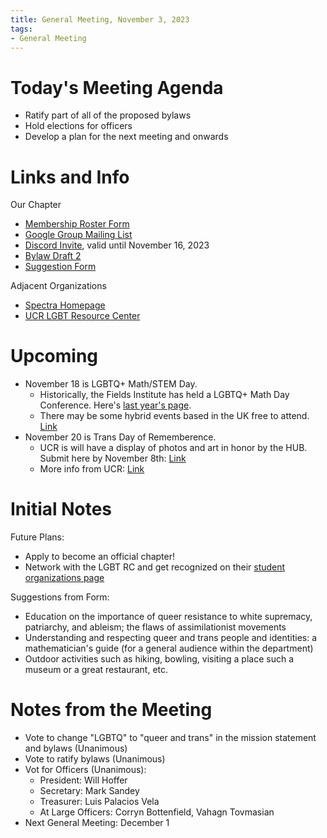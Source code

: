 ```yaml
---
title: General Meeting, November 3, 2023
tags:
- General Meeting
---
```


# Today's Meeting Agenda

- Ratify part of all of the proposed bylaws
- Hold elections for officers
- Develop a plan for the next meeting and onwards


# Links and Info

Our Chapter
- [Membership Roster Form](https://forms.gle/852ZWjqZcMmWixMg9)
- [Google Group Mailing List](https://groups.google.com/g/spectra-at-ucr)
- [Discord Invite](https://discord.gg/kXB8uxg4q), valid until November 16, 2023
- [Bylaw Draft 2](https://docs.google.com/document/d/1MjzgK2Z9s9RlpsAToU-Ws2mIF0NeuNO7/edit?usp=sharing&ouid=105519481189668284469&rtpof=true&sd=true)
- [Suggestion Form](https://docs.google.com/forms/d/e/1FAIpQLScIGM3g69ZgS4kVXDgHXuGd2HET4D-0qzzfJ46ZyXXDsudPhA/viewform?usp=sf_link)

Adjacent Organizations
- [Spectra Homepage](http://lgbtmath.org/)
- [UCR LGBT Resource Center](https://out.ucr.edu/)


# Upcoming 

- November 18 is LGBTQ+ Math/STEM Day.
  - Historically, the Fields Institute has held a LGBTQ+ Math Day Conference. Here's [last year's page](http://www.fields.utoronto.ca/activities/22-23/LGBTQplus).
  - There may be some hybrid events based in the UK free to attend. [Link](https://prideinstem.org/lgbtstemday/lgbtq-stem-day-events/)
- November 20 is Trans Day of Rememberence.
  - UCR is will have a display of photos and art in honor by the HUB. Submit here by November 8th: [Link](https://events.ucr.edu/event/trans_rememberance_day_display)
  - More info from UCR: [Link](https://out.ucr.edu/events/trans-remembrance-display)


# Initial Notes

Future Plans:
- Apply to become an official chapter! 
- Network with the LGBT RC and get recognized on their [student organizations page](https://out.ucr.edu/our-campus/student-organizations)

Suggestions from Form:
- Education on the importance of queer resistance to white supremacy, patriarchy, and ableism; the flaws of assimilationist movements
- Understanding and respecting queer and trans people and identities: a mathematician's guide (for a general audience within the department)
- Outdoor activities such as hiking, bowling, visiting a place such a museum or a great restaurant, etc.

# Notes from the Meeting

- Vote to change "LGBTQ" to "queer and trans" in the mission statement and bylaws (Unanimous)
- Vote to ratify bylaws (Unanimous)
- Vot for Officers (Unanimous):
  - President: Will Hoffer
  - Secretary: Mark Sandey
  - Treasurer: Luis Palacios Vela
  - At Large Officers: Corryn Bottenfield, Vahagn Tovmasian
- Next General Meeting: December 1
